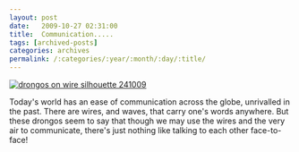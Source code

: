 ```yaml
---
layout: post
date:	2009-10-27 02:31:00
title:  Communication.....
tags: [archived-posts]
categories: archives
permalink: /:categories/:year/:month/:day/:title/
---
```

<a href="http://s562.photobucket.com/albums/ss67/pugaippadam/?action=view&current=IMG_8072.jpg" target="_blank"><img src="http://i562.photobucket.com/albums/ss67/pugaippadam/IMG_8072.jpg" border="0" alt="drongos on wire silhouette 241009"></a>



Today's world has an ease of communication across the globe, unrivalled in the past. There are wires, and waves, that carry one's words anywhere. But these drongos seem to say that though we may use the wires and the very air to communicate, there's just nothing like talking to each other face-to-face!
